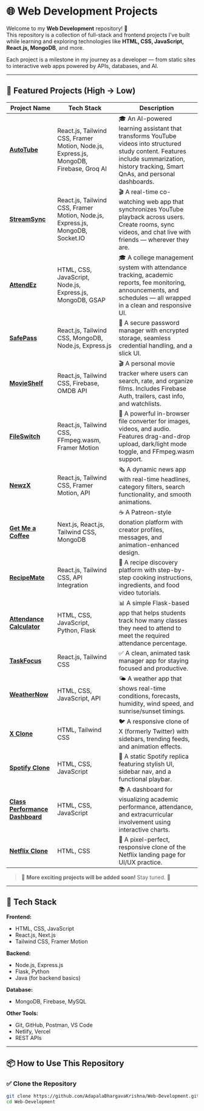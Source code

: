 # 🌐 Web Development Projects

Welcome to my **Web Development** repository! 🚀  
This repository is a collection of full-stack and frontend projects I’ve built while learning and exploring technologies like **HTML, CSS, JavaScript, React.js, MongoDB**, and more.

Each project is a milestone in my journey as a developer — from static sites to interactive web apps powered by APIs, databases, and AI.

---

## 📁 Featured Projects (High → Low)

| Project Name                                                                                                                           | Tech Stack                                                             | Description                                                                                                                                                                       |
| -------------------------------------------------------------------------------------------------------------------------------------- | ---------------------------------------------------------------------- | --------------------------------------------------------------------------------------------------------------------------------------------------------------------------------- |
| [**AutoTube**](https://autotubeai.netlify.app)                                                                                         | React.js, Tailwind CSS, Framer Motion, Node.js, Express.js, MongoDB, Firebase, Groq AI | 🎓 An AI-powered learning assistant that transforms YouTube videos into structured study content. Features include summarization, history tracking, Smart QnAs, and personal dashboards. |
| [**StreamSync**](https://streamsyncc.vercel.app/)                                                                                      | React.js, Tailwind CSS, Framer Motion, Node.js, Express.js, MongoDB, Socket.IO         | 🎬 A real-time co-watching web app that synchronizes YouTube playback across users. Create rooms, sync videos, and chat live with friends — wherever they are.                     |
| [**AttendEz**](https://adapalabhargavakrishna.github.io/Web-Development/AttendEz/index.html)                                           | HTML, CSS, JavaScript, Node.js, Express.js, MongoDB, GSAP              | 🎓 A college management system with attendance tracking, academic reports, fee monitoring, announcements, and schedules — all wrapped in a clean and responsive UI.               |
| [**SafePass**](https://safepassx.netlify.app/)                                                                                         | React.js, Tailwind CSS, MongoDB, Node.js, Express.js                   | 🔐 A secure password manager with encrypted storage, seamless credential handling, and a slick UI.                                                                                |
| [**MovieShelf**](https://movieshelf-bk.netlify.app/)                                                                                   | React.js, Tailwind CSS, Firebase, OMDB API                             | 🎬 A personal movie tracker where users can search, rate, and organize films. Includes Firebase Auth, trailers, cast info, and watchlists.                                       |
| [**FileSwitch**](https://fileswitch.vercel.app/)                                                                                       | React.js, Tailwind CSS, FFmpeg.wasm, Framer Motion                     | 🔄 A powerful in-browser file converter for images, videos, and audio. Features drag-and-drop upload, dark/light mode toggle, and FFmpeg.wasm support.                           |
| [**NewzX**](https://newzzx.netlify.app/)                                                                                               | React.js, Tailwind CSS, Framer Motion, API                             | 🗞️ A dynamic news app with real-time headlines, category filters, search functionality, and smooth animations.                                                                   |
| [**Get Me a Coffee**](https://attendance-calculator-tau.vercel.app/)                                                                   | Next.js, React.js, Tailwind CSS, MongoDB                               | ☕ A Patreon-style donation platform with creator profiles, messages, and animation-enhanced design.                                                                             |
| [**RecipeMate**](https://recipemate-bk.netlify.app/)                                                                                   | React.js, Tailwind CSS, API Integration                                | 🍳 A recipe discovery platform with step-by-step cooking instructions, ingredients, and food video tutorials.                                                                   |
| [**Attendance Calculator**](https://attendance-calculator-tau.vercel.app/)                                                             | HTML, CSS, JavaScript, Python, Flask                                   | 📊 A simple Flask-based app that helps students track how many classes they need to attend to meet the required attendance percentage.                                            |
| [**TaskFocus**](https://taskfocus-bk.netlify.app/)                                                                                     | React.js, Tailwind CSS                                                 | ✅ A clean, animated task manager app for staying focused and productive.                                                                                                        |
| [**WeatherNow**](https://adapalabhargavakrishna.github.io/Web-Development/Weather/index.html)                                          | HTML, CSS, JavaScript, API                                             | 🌤️ A weather app that shows real-time conditions, forecasts, humidity, wind speed, and sunrise/sunset timings.                                                                 |
| [**X Clone**](https://adapalabhargavakrishna.github.io/Web-Development/X/index.html)                                                   | HTML, Tailwind CSS                                                     | 🐦 A responsive clone of X (formerly Twitter) with sidebars, trending feeds, and animation effects.                                                                             |
| [**Spotify Clone**](https://adapalabhargavakrishna.github.io/Web-Development/spotify/spotify.html)                                     | HTML, CSS, JavaScript                                                  | 🎵 A static Spotify replica featuring stylish UI, sidebar nav, and a functional playbar.                                                                                        |
| [**Class Performance Dashboard**](https://adapalabhargavakrishna.github.io/Web-Development/Class%20Performance%20dashboard/class.html) | HTML, CSS, JavaScript                                                  | 📚 A dashboard for visualizing academic performance, attendance, and extracurricular involvement using interactive charts.                                                       |
| [**Netflix Clone**](https://adapalabhargavakrishna.github.io/Web-Development/Netflix/Netflix.html)                                     | HTML, CSS                                                              | 🎥 A pixel-perfect, responsive clone of the Netflix landing page for UI/UX practice.                                                                                             |


> 📌 **More exciting projects will be added soon!** Stay tuned. 🎯

---

## 🚀 Tech Stack

**Frontend:**
- HTML, CSS, JavaScript
- React.js, Next.js
- Tailwind CSS, Framer Motion

**Backend:**
- Node.js, Express.js
- Flask, Python
- Java (for backend basics)

**Database:**
- MongoDB, Firebase, MySQL

**Other Tools:**
- Git, GitHub, Postman, VS Code
- Netlify, Vercel
- REST APIs

---

## 📦 How to Use This Repository

### ✅ Clone the Repository

```bash
git clone https://github.com/AdapalaBhargavaKrishna/Web-Development.git
cd Web-Development
